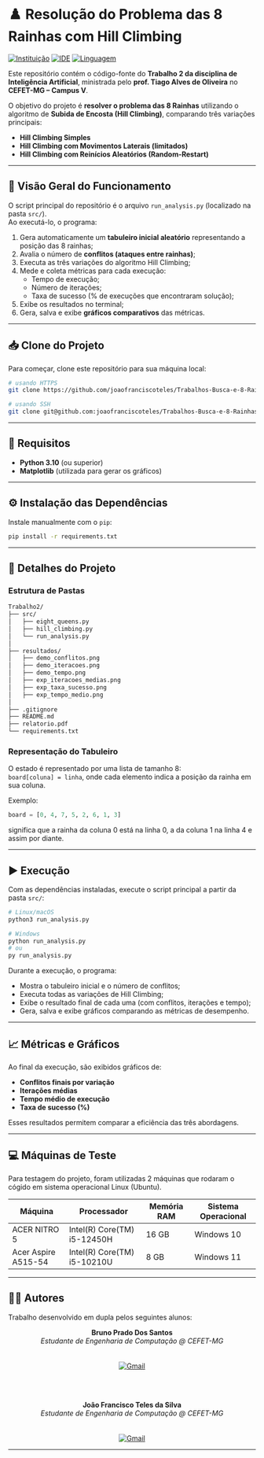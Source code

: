 # ♟️ Resolução do Problema das 8 Rainhas com Hill Climbing

[![Instituição][cefet-badge]][cefet-url]
[![IDE][vscode-badge]][vscode-url]
[![Linguagem][python-badge]][python-url]

Este repositório contém o código-fonte do **Trabalho 2 da disciplina de Inteligência Artificial**, ministrada pelo **prof. Tiago Alves de Oliveira** no **CEFET-MG – Campus V**.

O objetivo do projeto é **resolver o problema das 8 Rainhas** utilizando o algoritmo de **Subida de Encosta (Hill Climbing)**, comparando três variações principais:

- **Hill Climbing Simples**  
- **Hill Climbing com Movimentos Laterais (limitados)**  
- **Hill Climbing com Reinícios Aleatórios (Random-Restart)**  

---

## 🧠 Visão Geral do Funcionamento

O script principal do repositório é o arquivo `run_analysis.py` (localizado na pasta `src/`).  
Ao executá-lo, o programa:

1. Gera automaticamente um **tabuleiro inicial aleatório** representando a posição das 8 rainhas;  
2. Avalia o número de **conflitos (ataques entre rainhas)**;  
3. Executa as três variações do algoritmo Hill Climbing;  
4. Mede e coleta métricas para cada execução:
   - Tempo de execução;
   - Número de iterações;
   - Taxa de sucesso (% de execuções que encontraram solução);
5. Exibe os resultados no terminal;
6. Gera, salva e exibe **gráficos comparativos** das métricas.

---

## 📥 Clone do Projeto

Para começar, clone este repositório para sua máquina local:

```bash
# usando HTTPS
git clone https://github.com/joaofranciscoteles/Trabalhos-Busca-e-8-Rainhas-.git

# usando SSH
git clone git@github.com:joaofranciscoteles/Trabalhos-Busca-e-8-Rainhas-.git
```

---

## 🚀 Requisitos

- **Python 3.10** (ou superior)  
- **Matplotlib** (utilizada para gerar os gráficos)

---

## ⚙️ Instalação das Dependências

Instale manualmente com o `pip`:

```bash
pip install -r requirements.txt
```

---

## 📂 Detalhes do Projeto

### Estrutura de Pastas

```markdown
Trabalho2/
├── src/
│   ├── eight_queens.py     
│   ├── hill_climbing.py    
│   └── run_analysis.py      
│
├── resultados/
│   ├── demo_conflitos.png
│   ├── demo_iteracoes.png
│   ├── demo_tempo.png
│   ├── exp_iteracoes_medias.png
│   ├── exp_taxa_sucesso.png
│   ├── exp_tempo_medio.png          
│
├── .gitignore
├── README.md
├── relatorio.pdf
└── requirements.txt
```

### Representação do Tabuleiro

O estado é representado por uma lista de tamanho 8:  
`board[coluna] = linha`, onde cada elemento indica a posição da rainha em sua coluna.  

Exemplo:  
```python
board = [0, 4, 7, 5, 2, 6, 1, 3]
```
significa que a rainha da coluna 0 está na linha 0, a da coluna 1 na linha 4 e assim por diante.

---

## ▶️ Execução

Com as dependências instaladas, execute o script principal a partir da pasta `src/`:

```bash
# Linux/macOS
python3 run_analysis.py

# Windows
python run_analysis.py
# ou
py run_analysis.py
```

Durante a execução, o programa:
- Mostra o tabuleiro inicial e o número de conflitos;  
- Executa todas as variações de Hill Climbing;  
- Exibe o resultado final de cada uma (com conflitos, iterações e tempo);  
- Gera, salva e exibe gráficos comparando as métricas de desempenho.

---

## 📈 Métricas e Gráficos

Ao final da execução, são exibidos gráficos de:

- **Conflitos finais por variação**  
- **Iterações médias**  
- **Tempo médio de execução**  
- **Taxa de sucesso (%)**

Esses resultados permitem comparar a eficiência das três abordagens.

---

## 💻 Máquinas de Teste

Para testagem do projeto, foram utilizadas 2 máquinas que rodaram o cógido em sistema operacional Linux (Ubuntu).

| Máquina | Processador            | Memória RAM | Sistema Operacional |
|------------------|------------------------|-------------|---------------------|
| ACER NITRO 5 |Intel(R) Core(TM) i5-12450H    | 16 GB       | Windows 10     |
| Acer Aspire A515-54    | Intel(R) Core(TM) i5-10210U    | 8 GB        | Windows 11       |

---

## 👨‍💻 Autores

Trabalho desenvolvido em dupla pelos seguintes alunos:

<div align="center">
    
**Bruno Prado Dos Santos**  
*Estudante de Engenharia de Computação @ CEFET-MG*  
<br><br>
[![Gmail][gmail-badge]][gmail-bruno]

<br><br>

**João Francisco Teles da Silva**  
*Estudante de Engenharia de Computação @ CEFET-MG*  
<br><br>
[![Gmail][gmail-badge]][gmail-joao]

</div>

---


[gmail-badge]: https://img.shields.io/badge/-Gmail-D14836?style=for-the-badge&logo=Gmail&logoColor=white  
[gmail-bruno]: mailto:bruno.santos@aluno.cefetmg.br  
[gmail-joao]: mailto:joaoteles0505@gmail.com  
[cefet-badge]: https://img.shields.io/badge/CEFET--MG-Campus%20V-blue?logo=academia  
[cefet-url]: https://www.cefetmg.br/  
[vscode-badge]: https://img.shields.io/badge/VSCode-1.86-blue?logo=visualstudiocode  
[vscode-url]: https://code.visualstudio.com/  
[python-badge]: https://img.shields.io/badge/Python-3.10-yellow?logo=python  
[python-url]: https://www.python.org/

